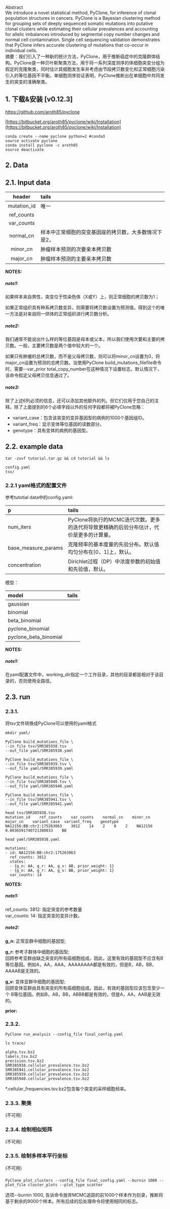 Abstract  
We introduce a novel statistical method, PyClone, for inference of clonal population structures in cancers. PyClone is a Bayesian clustering method for grouping sets of deeply sequenced somatic mutations into putative clonal clusters while estimating their cellular prevalences and accounting for allelic imbalances introduced by segmental copy number changes and normal cell contamination. Single cell sequencing validation demonstrates that PyClone infers accurate clustering of mutations that co-occur in individual cells.  
摘要：我们引入了一种新的统计方法，PyClone，用于推断癌症中的克隆群体结构。PyClone是一种贝叶斯聚类方法，用于将一系列深度测序的体细胞突变分组为假定的克隆聚类，同时估计其细胞发生率并考虑由节段拷贝数变化和正常细胞污染引入的等位基因不平衡。单细胞测序验证表明，PyClone推断出在单细胞中共同发生的突变的准确聚类。

## 1. 下载&安装 \[v0.12.3\]
https://github.com/aroth85/pyclone

[https://bitbucket.org/aroth85/pyclone/wiki/Installation](https://bitbucket.org/aroth85/pyclone/wiki/Installation)

```
conda create --name pyclone python=2 #conda3
source activate pyclone
conda install pyclone -c aroth85
source deactivate
```

## 2. Data

## 2.1. Input data

| header | tails |
| :---: | :--- |
| mutation\_id | 唯一 |
| ref\_counts |  |
| var\_counts |  |
| normal\_cn | 样本中正常细胞的突变基因座的拷贝数，大多数情况下是2， |
| minor\_cn | 肿瘤样本预测的次要亲本拷贝数 |
| major\_cn | 肿瘤样本预测的主要亲本拷贝数 |

**NOTES:**

##### note1:

如果样本来自男性，突变位于性染色体（X或Y）上，则正常细胞的拷贝数为1；

如果正常组织具有种系拷贝数变异，则需要将拷贝数设置为预测值。得到这个的唯一方法是对来自同一供体的正常组织进行拷贝数分析。

##### note2:

我们通常不能说出什么样的等位基因是母本或父本，所以我们使用次要和主要的拷贝数。一般，主要拷贝数是两个值中较大的一个。

如果只有肿瘤的总拷贝数，而不是父母拷贝数，则可以将minor\_cn设置为0，将major\_cn设置为预测的总拷贝数。当使用PyClone build\_mutations\_filefile命令时，需要--var\_prior total\_copy\_number在这种情况下设置标志。默认情况下，该命令假定父母拷贝信息通过了。

##### note3:

除了上述6列必须的信息，还可以添加其他额外的列。但它们仅用于您自己的注释。除了上面提到的6个必填字段以外的任何字段都将被PyClone忽略：

* variant\_case：包含该突变的变异基因型的病例的1000个基因组ID。
* variant\_freq：显示变体等位基因的读数部分。
* genotype：具有变体的病例的基因型。

## 2.2. example data

```
tar -zxvf tutorial.tar.gz && cd tutorial && ls

config.yaml
tsv/
```

### 2.2.1 yaml格式的配置文件

参考tutotial data中的config.yaml:


| p | tails |
| :--- | :--- |
| num\_iters | PyClone将执行的MCMC迭代次数。更多的迭代将导致更精确的后验分布估计，代价是更多的计算量。 |
| base\_measure\_params | 克隆频率的基本度量的先验分布。默认值均匀分布在\[0，1\]上，默认。 |
| concentration | Dirichlet过程（DP）中浓度参数的初始值和先验值，默认。 |

  
模型：

| model | tails |
| :--- | :--- |
| gaussian |  |
| binomial |  |
| beta\_binomial |  |
| pyclone\_binomial |  |
| pyclone\_beta\_binomial |  |

**NOTES:**
##### note1:
在yaml配置文件中，working_dir指定一个工作目录，其他的目录都是相对于该目录的，否则使用全路径。

## 2.3. run
### 2.3.1. 
将tsv文件转换成PyClone可以使用的yaml格式

```
mkdir yaml/

PyClone build_mutations_file \
--in_file tsv/SRR385938.tsv 
--out_file yaml/SRR385938.yaml

PyClone build_mutations_file \
--in_file tsv/SRR385939.tsv \
--out_file yaml/SRR385939.yaml

PyClone build_mutations_file \
--in_file tsv/SRR385940.tsv \
--out_file yaml/SRR385940.yaml

PyClone build_mutations_file \
--in_file tsv/SRR385941.tsv \
--out_file yaml/SRR385941.yaml
```

```
head tsv/SRR385938.tsv
mutation_id    ref_counts    var_counts    normal_cn    minor_cn    major_cn    variant_case  variant_freq    genotype
NA12156:BB:chr2:175263063    3812    14    2    0    2    NA12156    0.0036591740721380033    BB

head yaml/SRR385938.yaml 

mutations:
- id: NA12156:BB:chr2:175263063
  ref_counts: 3812
  states:
  - {g_n: AA, g_r: AA, g_v: AB, prior_weight: 1}
  - {g_n: AA, g_r: AA, g_v: BB, prior_weight: 1}
  var_counts: 14
```

**NOTES:**
##### note1:
ref\_counts: 3812:   指定突变的参考数量  
var\_counts: 14:     指定突变的变异计数。

##### note2:

**g\_n:** 正常亚群中细胞的基因型;

**g\_r:** 参考子群体中细胞的基因型;  
回顾参考亚群由缺乏突变的所有癌细胞组成。因此，这里有效的基因型不应含有B等位基因。例如A，AA，AAA，AAAAAAAA都是有效的，但是B，AB，BB，AAAAB是无效的。

**g\_v:** 变体亚群中细胞的基因型;  
回顾变体亚群由具有突变的所有癌细胞组成。因此，有效的基因型应该包含至少一个 B等位基因。例如B，AB，BB，ABBB都是有效的，但是A，AA，AAB是无效的。

**prior:**

### 2.3.2.
```
PyClone run_analysis --config_file final_config.yaml
```

```
ls trace/

alpha.tsv.bz2
labels.tsv.bz2 
precision.tsv.bz2        
SRR385938.cellular_prevalence.tsv.bz2  SRR385941.cellular_prevalence.tsv.bz2
SRR385939.cellular_prevalence.tsv.bz2
SRR385940.cellular_prevalence.tsv.bz2
```
*.cellular_frequencies.tsv.bz2包含每个突变的采样细胞频率。

### 2.3.3. 聚类
(不可用)
### 2.3.4. 绘制相似矩阵
(不可用)
### 2.3.5. 绘制多样本平行坐标
(不可用)
### 
```
PyClone plot_clusters --config_file final_config.yaml --burnin 1000 --plot_file cluster_plots --plot_type scatter
```
选项--burnin 1000, 告诉命令放弃MCMC追踪的前1000个样本作为刻录，推断将基于剩余的9000个样本。所有后续的后处理命令将使用相同的标志。


